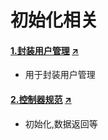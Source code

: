 # 初始化相关


####  [ 1.封装用户管理](/bd2-use/init/member.md)  <a class="target" href="/#/bd2-use/init/member.md" target="_blank">↗</a>
- 用于封装用户管理


####  [ 2.控制器规范](/bd2-use/init/controller.md)   <a class="target" href="/#/bd2-use/init/controller.md" target="_blank">↗</a>






- 初始化,数据返回等

